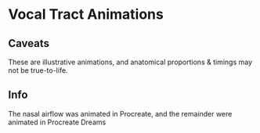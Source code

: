 # Vocal Tract Animations

## Caveats

These are illustrative animations, and anatomical proportions & timings may not be true-to-life.

## Info

The nasal airflow was animated in Procreate, and the remainder were animated in Procreate Dreams